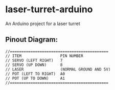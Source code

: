 # laser-turret-arduino
An Arduino project for a laser turret

## Pinout Diagram:
```
//===========================================
// ITEM                 PIN NUMBER
// SERVO (LEFT RIGHT)   7
// SERVO (UP DOWN)      8
// LASER                (NORMAL GROUND AND 5V)
// POT (LEFT TO RIGHT)  A0
// POT (UP TO DOWN)     A1
//===========================================
```

